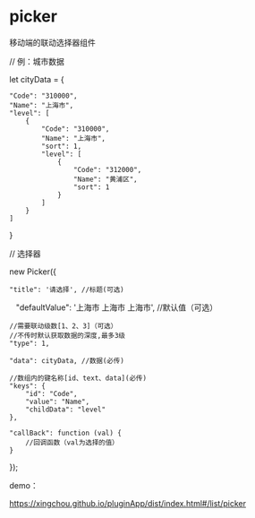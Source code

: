 # picker
移动端的联动选择器组件


// 例：城市数据

let cityData = {

    "Code": "310000",
    "Name": "上海市",
    "level": [
        {
            "Code": "310000",
            "Name": "上海市",
            "sort": 1,
            "level": [
                {
                    "Code": "312000",
                    "Name": "黄浦区",
                    "sort": 1
                }
            ]
        }
    ]
    
}


// 选择器

new Picker({

    "title": '请选择', //标题(可选)
    
    "defaultValue": '上海市 上海市 上海市', //默认值（可选）

    //需要联动级数[1、2、3]（可选）
    //不传时默认获取数据的深度,最多3级
    "type": 1,

    "data": cityData, //数据(必传)

    //数组内的键名称[id、text、data](必传)
    "keys": {
        "id": "Code",
        "value": "Name",
        "childData": "level"
    },

    "callBack": function (val) {
        //回调函数（val为选择的值）
    }
    
});


demo：

https://xingchou.github.io/pluginApp/dist/index.html#/list/picker



